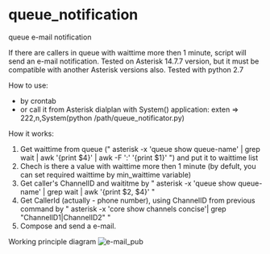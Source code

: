# queue_notification
queue e-mail notification

If there are callers in queue with waittime more then 1 minute, script will send an e-mail notification.
Tested on Asterisk 14.7.7 version, but it must be compatible with another Asterisk versions also. 
Tested with python 2.7

How to use:
- by crontab
- or call it from Asterisk dialplan with System() application:
exten => 222,n,System(python /path/queue_notificator.py)

How it works:
1) Get waittime from queue (" asterisk -x 'queue show queue-name' | grep wait | awk '{print $4}' | awk -F ':' '{print $1}' ") and put it to waittime list
2) Chech is there a value with waittime more then 1 minute (by defult, you can set required waittime by min_waittime variable) 
3) Get caller's ChannelID and waititme by " asterisk -x 'queue show queue-name' | grep wait | awk '{print $2, $4}' "
2) Get CallerId (actually - phone number), using ChannelID from previous command by " asterisk -x 'core show channels concise'| grep "ChannelID1\|ChannelID2" "
3) Compose and send a e-mail.

Working principle diagram
![e-mail_pub](https://user-images.githubusercontent.com/37866374/51247963-577bd480-1997-11e9-8a16-bf05d799bd18.png)
